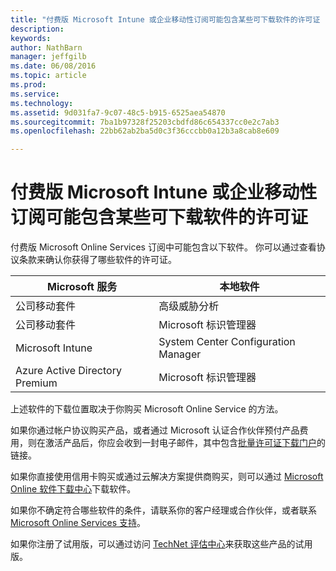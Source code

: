 ```yaml
---
title: "付费版 Microsoft Intune 或企业移动性订阅可能包含某些可下载软件的许可证 | Microsoft Intune"
description: 
keywords: 
author: NathBarn
manager: jeffgilb
ms.date: 06/08/2016
ms.topic: article
ms.prod: 
ms.service: 
ms.technology: 
ms.assetid: 9d031fa7-9c07-48c5-b915-6525aea54870
ms.sourcegitcommit: 7ba1b97328f25203cbdfd86c654337cc0e2c7ab3
ms.openlocfilehash: 22bb62ab2ba5d0c3f36cccbb0a12b3a8cab8e609

---
```


# 付费版 Microsoft Intune 或企业移动性订阅可能包含某些可下载软件的许可证

付费版 Microsoft Online Services 订阅中可能包含以下软件。  你可以通过查看协议条款来确认你获得了哪些软件的许可证。

| **Microsoft 服务**    | **本地软件**           |
| ------------- |-------------|
|公司移动套件 |    高级威胁分析 |
|公司移动套件 |    Microsoft 标识管理器 |
|Microsoft Intune | System Center Configuration Manager |
|Azure Active Directory Premium |   Microsoft 标识管理器 |

上述软件的下载位置取决于你购买 Microsoft Online Service 的方法。

如果你通过帐户协议购买产品，或者通过 Microsoft 认证合作伙伴预付产品费用，则在激活产品后，你应会收到一封电子邮件，其中包含[批量许可证下载门户](https://www.microsoft.com/Licensing/servicecenter/default.aspx)的链接。

如果你直接使用信用卡购买或通过云解决方案提供商购买，则可以通过 [Microsoft Online 软件下载中心](https://www.microsoft.com/online/downloads/HomeRealmDiscovery.aspx)下载软件。

如果你不确定符合哪些软件的条件，请联系你的客户经理或合作伙伴，或者联系 [Microsoft Online Services 支持](https://technet.microsoft.com/en-us/dn932057.aspx)。

如果你注册了试用版，可以通过访问 [TechNet 评估中心](https://www.microsoft.com/evalcenter/try)来获取这些产品的试用版。



<!--HONumber=Jul16_HO2-->


